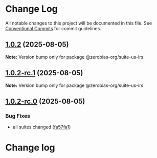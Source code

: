 # Change Log

All notable changes to this project will be documented in this file.
See [Conventional Commits](https://conventionalcommits.org) for commit guidelines.

## [1.0.2](https://github.com/zerobias-org/suite/compare/@zerobias-org/suite-us-irs@1.0.2-rc.1...@zerobias-org/suite-us-irs@1.0.2) (2025-08-05)

**Note:** Version bump only for package @zerobias-org/suite-us-irs





## [1.0.2-rc.1](https://github.com/zerobias-org/suite/compare/@zerobias-org/suite-us-irs@1.0.2-rc.0...@zerobias-org/suite-us-irs@1.0.2-rc.1) (2025-08-05)

**Note:** Version bump only for package @zerobias-org/suite-us-irs





## [1.0.2-rc.0](https://github.com/zerobias-org/suite/compare/@zerobias-org/suite-us-irs@1.0.1...@zerobias-org/suite-us-irs@1.0.2-rc.0) (2025-08-05)


### Bug Fixes

* all suites changed ([fa57fa1](https://github.com/zerobias-org/suite/commit/fa57fa1af7628003297df46b2d7740fe95bd2666))





# Change log
